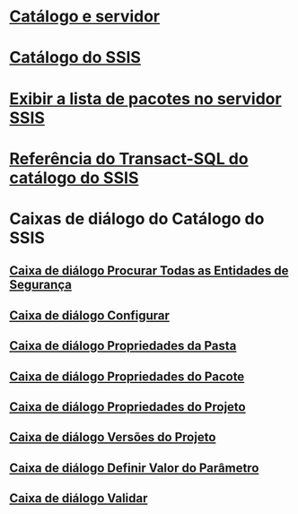 # [Catálogo e servidor](integration-services-ssis-server-and-catalog.md)
# [Catálogo do SSIS](ssis-catalog.md)
# [Exibir a lista de pacotes no servidor SSIS](view-the-list-of-packages-on-the-integration-services-server.md)
# [Referência do Transact-SQL do catálogo do SSIS](integration-services-ssis-catalog-transact-sql-reference.md)
# Caixas de diálogo do Catálogo do SSIS
## [Caixa de diálogo Procurar Todas as Entidades de Segurança](browse-all-principals-dialog-box.md)
## [Caixa de diálogo Configurar](configure-dialog-box.md)
## [Caixa de diálogo Propriedades da Pasta](folder-properties-dialog-box.md)
## [Caixa de diálogo Propriedades do Pacote](package-properties-dialog-box.md)
## [Caixa de diálogo Propriedades do Projeto](project-properties-dialog-box.md)
## [Caixa de diálogo Versões do Projeto](project-versions-dialog-box.md)
## [Caixa de diálogo Definir Valor do Parâmetro](set-parameter-value-dialog-box.md)
## [Caixa de diálogo Validar](validate-dialog-box.md)
